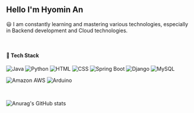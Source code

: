 <!--<img src="https://capsule-render.vercel.app/api?type=waving&color=FFE5CC&height=300&section=header&text=Welcome&fontSize=90&fontColor=ffffff&animation=fadeIn" />-->


<!--<div align="center">-->

  
 <!-- #### 💬 SNS
  <!--![LinkedIn](https://img.shields.io/badge/LinkedIn-0077B5?style=for-the-badge&logo=linkedin&logoColor=white)
  <!--![blog](https://img.shields.io/badge/Blog-2DB400?style=for-the-badge&logo=&logoColor=white)-->
 <!-- [![LinkedIn](https://img.shields.io/badge/LinkedIn-0077B5?style=for-the-badge&logo=linkedin&logoColor=white)](https://www.linkedin.com/in/hyomin-an-6b287a255/)
 <!-- [![Blog](https://img.shields.io/badge/Blog-2DB400?style=for-the-badge&logo=&logoColor=white)](https://blog.naver.com/slhm7547)
  -->
  ## Hello I'm Hyomin An
  
  😃
  I am constantly learning and mastering various technologies, especially in Backend development and Cloud technologies.
  
  &nbsp;
  
  #### 🚀 Tech Stack
  ![Java](https://img.shields.io/badge/Java-ED8B00?style=for-the-badge&logo=openjdk&logoColor=white)
  ![Python](https://img.shields.io/badge/Python-14354C?style=for-the-badge&logo=python&logoColor=white)
  ![HTML](https://img.shields.io/badge/HTML-239120?style=for-the-badge&logo=html5&logoColor=white)
  ![CSS](https://img.shields.io/badge/CSS-239120?&style=for-the-badge&logo=css3&logoColor=white)
  ![Spring Boot](https://img.shields.io/badge/Spring_Boot-6DB33F?style=for-the-badge&logo=spring&logoColor=white)
  ![Django](https://img.shields.io/badge/Django-092E20?style=for-the-badge&logo=django&logoColor=white)
  ![MySQL](https://img.shields.io/badge/MySQL-00000F?style=for-the-badge&logo=mysql&logoColor=white)

  ![Amazon AWS](https://img.shields.io/badge/Amazon_AWS-FF9900?style=for-the-badge&logo=amazonaws&logoColor=white)
  ![Arduino](https://img.shields.io/badge/Arduino-00979D?style=for-the-badge&logo=Arduino&logoColor=white)
  <!--![MongoDB](https://img.shields.io/badge/MongoDB-4EA94B?style=for-the-badge&logo=mongodb&logoColor=white)-->
  <!--![C](https://img.shields.io/badge/C-00599C?style=for-the-badge&logo=c&logoColor=white)-->
  <!--![SQLITE](https://img.shields.io/badge/SQLite-07405E?style=for-the-badge&logo=sqlite&logoColor=white)-->
  &nbsp;
  
<!--  [![Hits](https://hits.seeyoufarm.com/api/count/incr/badge.svg?url=https%3A%2F%2Fgithub.com%2FHyominAn0401&count_bg=%2379C83D&title_bg=%23555555&icon=&icon_color=%23E7E7E7&title=hits&edge_flat=false)](https://hits.seeyoufarm.com)
  -->
<!--</div>-->



![Anurag's GitHub stats](https://github-readme-stats.vercel.app/api?username=HyominAn0401&show_icons=true&theme=radical)

<!--
**HyominAn0401/HyominAn0401** is a ✨ _special_ ✨ repository because its `README.md` (this file) appears on your GitHub profile.

Here are some ideas to get you started:

- 🔭 I’m currently working on ...
- 🌱 I’m currently learning ...
- 👯 I’m looking to collaborate on ...
- 🤔 I’m looking for help with ...
- 💬 Ask me about ...
- 📫 How to reach me: ...
- 😄 Pronouns: ...
- ⚡ Fun fact: ...
-->

<!--<img src="https://capsule-render.vercel.app/api?type=waving&color=FFE5CC&height=300&section=footer&text=&fontColor=ffffff" />-->
